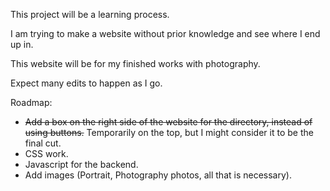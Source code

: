This project will be a learning process.

I am trying to make a website without prior knowledge and see where I end up in.

This website will be for my finished works with photography.

Expect many edits to happen as I go.

Roadmap:

- ~~Add a box on the right side of the website for the directory, instead of using buttons.~~
  Temporarily on the top, but I might consider it to be the final cut.
- CSS work.
- Javascript for the backend.
- Add images (Portrait, Photography photos, all that is necessary).
